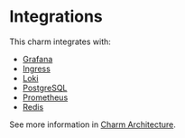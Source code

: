 # Integrations

This charm integrates with:

- [Grafana](https://grafana.com/)
- [Ingress](https://kubernetes.io/docs/concepts/services-networking/ingress/#what-is-ingress)
- [Loki](https://grafana.com/oss/loki/)
- [PostgreSQL](https://www.postgresql.org/)
- [Prometheus](https://prometheus.io/)
- [Redis](https://redis.io/)

See more information in [Charm Architecture](https://charmhub.io/indico/docs/charm-architecture).
